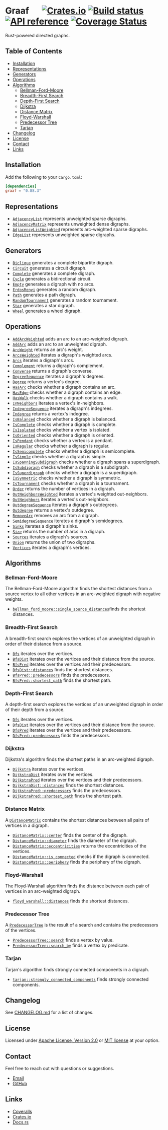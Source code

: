 # Graaf &emsp; [![Crates.io](https://img.shields.io/crates/v/graaf.svg)](https://crates.io/crates/graaf) [![Build status](https://github.com/bsdrks/graaf/actions/workflows/rust.yml/badge.svg)](https://github.com/bsdrks/graaf/actions) [![API reference](https://docs.rs/graaf/badge.svg)](https://docs.rs/graaf) [![Coverage Status](https://coveralls.io/repos/github/bsdrks/graaf/badge.svg?branch=main)](https://coveralls.io/github/bsdrks/graaf?branch=main)

Rust-powered directed graphs.

## Table of Contents

- [Installation](#installation)
- [Representations](#representations)
- [Generators](#generators)
- [Operations](#operations)
- [Algorithms](#algorithms)
  - [Bellman-Ford-Moore](#bellman-ford-moore)
  - [Breadth-First Search](#breadth-first-search)
  - [Depth-First Search](#depth-first-search)
  - [Dijkstra](#dijkstra)
  - [Distance Matrix](#distance-matrix)
  - [Floyd-Warshall](#floyd-warshall)
  - [Predecessor Tree](#predecessor-tree)
  - [Tarjan](#tarjan)
- [Changelog](#changelog)
- [License](#license)
- [Contact](#contact)
- [Links](#links)

## Installation

Add the following to your `Cargo.toml`:

```toml
[dependencies]
graaf = "0.88.3"
```

## Representations

- [`AdjacencyList`] represents unweighted sparse digraphs.
- [`AdjacencyMatrix`] represents unweighted dense digraphs.
- [`AdjacencyListWeighted`] represents arc-weighted sparse digraphs.
- [`EdgeList`] represents unweighted sparse digraphs.

## Generators

- [`Biclique`] generates a complete bipartite digraph.
- [`Circuit`] generates a circuit digraph.
- [`Complete`] generates a complete digraph.
- [`Cycle`] generates a bidirectional circuit.
- [`Empty`] generates a digraph with no arcs.
- [`ErdosRenyi`] generates a random digraph.
- [`Path`] generates a path digraph.
- [`RandomTournament`] generates a random tournament.
- [`Star`] generates a star digraph.
- [`Wheel`] generates a wheel digraph.

## Operations

- [`AddArcWeighted`] adds an arc to an arc-weighted digraph.
- [`AddArc`] adds an arc to an unweighted digraph.
- [`ArcWeight`] returns an arc's weight.
- [`ArcsWeighted`] iterates a digraph's weighted arcs.
- [`Arcs`] iterates a digraph's arcs.
- [`Complement`] returns a digraph's complement.
- [`Converse`] returns a digraph's converse.
- [`DegreeSequence`] iterates a digraph's degrees.
- [`Degree`] returns a vertex's degree.
- [`HasArc`] checks whether a digraph contains an arc.
- [`HasEdge`] checks whether a digraph contains an edge.
- [`HasWalk`] checks whether a digraph contains a walk.
- [`InNeighbors`] iterates a vertex's in-neighbors.
- [`IndegreeSequence`] iterates a digraph's indegrees.
- [`Indegree`] returns a vertex's indegree.
- [`IsBalanced`] checks whether a digraph is balanced.
- [`IsComplete`] checks whether a digraph is complete.
- [`IsIsolated`] checks whether a vertex is isolated.
- [`IsOriented`] checks whether a digraph is oriented.
- [`IsPendant`] checks whether a vertex is a pendant.
- [`IsRegular`] checks whether a digraph is regular.
- [`IsSemicomplete`] checks whether a digraph is semicomplete.
- [`IsSimple`] checks whether a digraph is simple.
- [`IsSpanningSubdigraph`] checks whether a digraph spans a superdigraph.
- [`IsSubdigraph`] checks whether a digraph is a subdigraph.
- [`IsSuperdigraph`] checks whether a digraph is a superdigraph.
- [`IsSymmetric`] checks whether a digraph is symmetric.
- [`IsTournament`] checks whether a digraph is a tournament.
- [`Order`] returns the number of vertices in a digraph.
- [`OutNeighborsWeighted`] iterates a vertex's weighted out-neighbors.
- [`OutNeighbors`] iterates a vertex's out-neighbors.
- [`OutdegreeSequence`] iterates a digraph's outdegrees.
- [`Outdegree`] returns a vertex's outdegree.
- [`RemoveArc`] removes an arc from a digraph.
- [`SemidegreeSequence`] iterates a digraph's semidegrees.
- [`Sinks`] iterates a digraph's sinks.
- [`Size`] returns the number of arcs in a digraph.
- [`Sources`] iterates a digraph's sources.
- [`Union`] returns the union of two digraphs.
- [`Vertices`] iterates a digraph's vertices.

## Algorithms

### Bellman-Ford-Moore

The Bellman-Ford-Moore algorithm finds the shortest distances from a source vertex to all other vertices in an arc-weighted digraph with negative weights.

- [`bellman_ford_moore::single_source_distances`]finds the shortest distances.

### Breadth-First Search

A breadth-first search explores the vertices of an unweighted digraph in order of their distance from a source.

- [`Bfs`] iterates over the vertices.
- [`BfsDist`] iterates over the vertices and their distance from the source.
- [`BfsPred`] iterates over the vertices and their predecessors.
- [`BfsDist::distances`] finds the shortest distances.
- [`BfsPred::predecessors`] finds the predecessors.
- [`BfsPred::shortest_path`] finds the shortest path.

### Depth-First Search

A depth-first search explores the vertices of an unweighted digraph in order of their depth from a source.

- [`Dfs`] iterates over the vertices.
- [`DfsDist`] iterates over the vertices and their distance from the source.
- [`DfsPred`] iterates over the vertices and their predecessors.
- [`DfsPred::predecessors`] finds the predecessors.

### Dijkstra

Dijkstra's algorithm finds the shortest paths in an arc-weighted digraph.

- [`Dijkstra`] iterates over the vertices.
- [`DijkstraDist`] iterates over the vertices.
- [`DijkstraPred`] iterates over the vertices and their predecessors.
- [`DijkstraDist::distances`] finds the shortest distances.
- [`DijkstraPred::predecessors`] finds the predecessors.
- [`DijkstraPred::shortest_path`] finds the shortest path.

### Distance Matrix

A [`DistanceMatrix`] contains the shortest distances between all pairs of vertices in a digraph.

- [`DistanceMatrix::center`] finds the center of the digraph.
- [`DistanceMatrix::diameter`] finds the diameter of the digraph.
- [`DistanceMatrix::eccentricities`] returns the eccentricities of the vertices.
- [`DistanceMatrix::is_connected`] checks if the digraph is connected.
- [`DistanceMatrix::periphery`] finds the periphery of the digraph.

### Floyd-Warshall

The Floyd-Warshall algorithm finds the distance between each pair of vertices in an arc-weighted digraph.

- [`floyd_warshall::distances`] finds the shortest distances.

### Predecessor Tree

A [`PredecessorTree`] is the result of a search and contains the predecessors of the vertices.

- [`PredecessorTree::search`] finds a vertex by value.
- [`PredecessorTree::search_by`] finds a vertex by predicate.

### Tarjan

Tarjan's algorithm finds strongly connected components in a digraph.

- [`tarjan::strongly_connected_components`] finds strongly connected components.

[`AdjacencyList`]: https://docs.rs/graaf/latest/graaf/repr/adjacency_list/struct.AdjacencyList.html
[`AdjacencyMatrix`]: https://docs.rs/graaf/latest/graaf/repr/adjacency_matrix/struct.AdjacencyMatrix.html
[`AdjacencyListWeighted`]: https://docs.rs/graaf/latest/graaf/repr/adjacency_list_weighted/struct.AdjacencyListWeighted.html
[`EdgeList`]: https://docs.rs/graaf/latest/graaf/repr/edge_list/struct.EdgeList.html
[`AddArcWeighted`]: https://docs.rs/graaf/latest/graaf/op/add_arc_weighted/trait.AddArcWeighted.html
[`AddArc`]: https://docs.rs/graaf/latest/graaf/op/add_arc/trait.AddArc.html
[`ArcWeight`]: https://docs.rs/graaf/latest/graaf/op/arc_weight/trait.ArcWeight.html
[`ArcsWeighted`]: https://docs.rs/graaf/latest/graaf/op/arcs_weighted/trait.ArcsWeighted.html
[`Arcs`]: https://docs.rs/graaf/latest/graaf/op/arcs/trait.Arcs.html
[`BfsDist::distances`]: https://docs.rs/graaf/latest/graaf/algo/bfs_dist/struct.BfsDist.html#method.distances
[`BfsDist`]: https://docs.rs/graaf/latest/graaf/algo/bfs_dist/struct.BfsDist.html
[`BfsPred::predecessors`]: https://docs.rs/graaf/latest/graaf/algo/bfs_pred/struct.BfsPred.html#method.predecessors
[`BfsPred::shortest_path`]: https://docs.rs/graaf/latest/graaf/algo/bfs_pred/struct.BfsPred.html#method.shortest_path
[`BfsPred`]: https://docs.rs/graaf/latest/graaf/algo/bfs_pred/struct.BfsPred.html
[`Bfs`]: https://docs.rs/graaf/latest/graaf/algo/bfs/struct.Bfs.html
[`Biclique`]: https://docs.rs/graaf/latest/graaf/gen/biclique/trait.Biclique.html
[`Circuit`]: https://docs.rs/graaf/latest/graaf/gen/circuit/trait.Circuit.html
[`Complement`]: https://docs.rs/graaf/latest/graaf/op/complement/trait.Complement.html
[`Complete`]: https://docs.rs/graaf/latest/graaf/gen/complete/trait.Complete.html
[`Converse`]: https://docs.rs/graaf/latest/graaf/op/converse/trait.Converse.html
[`Cycle`]: https://docs.rs/graaf/latest/graaf/gen/cycle/trait.Cycle.html
[`DegreeSequence`]: https://docs.rs/graaf/latest/graaf/op/degree_sequence/trait.DegreeSequence.html
[`Degree`]: https://docs.rs/graaf/latest/graaf/op/degree/trait.Degree.html
[`DfsDist`]: https://docs.rs/graaf/latest/graaf/algo/dfs_dist/struct.DfsDist.html
[`DfsPred::predecessors`]: https://docs.rs/graaf/latest/graaf/algo/dfs_pred/struct.DfsPred.html#method.predecessors
[`DfsPred`]: https://docs.rs/graaf/latest/graaf/algo/dfs_pred/struct.DfsPred.html
[`Dfs`]: https://docs.rs/graaf/latest/graaf/algo/dfs/struct.Dfs.html
[`DijkstraDist::distances`]: https://docs.rs/graaf/latest/graaf/algo/dijkstra_dist/struct.DijkstraDist.html#method.distances
[`DijkstraDist`]: https://docs.rs/graaf/latest/graaf/algo/dijkstra_dist/struct.DijkstraDist.html
[`DijkstraPred::predecessors`]: https://docs.rs/graaf/latest/graaf/algo/dijkstra_pred/struct.DijkstraPred.html#method.predecessors
[`DijkstraPred::shortest_path`]: https://docs.rs/graaf/latest/graaf/algo/dijkstra_pred/struct.DijkstraPred.html#method.shortest_path
[`DijkstraPred`]: https://docs.rs/graaf/latest/graaf/algo/dijkstra_pred/struct.DijkstraPred.html
[`Dijkstra`]: https://docs.rs/graaf/latest/graaf/algo/dijkstra/struct.Dijkstra.html
[`DistanceMatrix::center`]: https://docs.rs/graaf/latest/graaf/algo/distance_matrix/struct.DistanceMatrix.html#method.center
[`DistanceMatrix::diameter`]: https://docs.rs/graaf/latest/graaf/algo/distance_matrix/struct.DistanceMatrix.html#method.diameter
[`DistanceMatrix::eccentricities`]: https://docs.rs/graaf/latest/graaf/algo/distance_matrix/struct.DistanceMatrix.html#method.eccentricities
[`DistanceMatrix::is_connected`]: https://docs.rs/graaf/latest/graaf/algo/distance_matrix/struct.DistanceMatrix.html#method.is_connected
[`DistanceMatrix::periphery`]: https://docs.rs/graaf/latest/graaf/algo/distance_matrix/struct.DistanceMatrix.html#method.periphery
[`DistanceMatrix`]: https://docs.rs/graaf/latest/graaf/algo/distance_matrix/struct.DistanceMatrix.html
[`Empty`]: https://docs.rs/graaf/latest/graaf/gen/empty/trait.Empty.html
[`ErdosRenyi`]: https://docs.rs/graaf/latest/graaf/gen/erdos_renyi/trait.ErdosRenyi.html
[`HasArc`]: https://docs.rs/graaf/latest/graaf/op/has_arc/trait.HasArc.html
[`HasEdge`]: https://docs.rs/graaf/latest/graaf/op/has_edge/trait.HasEdge.html
[`HasWalk`]: https://docs.rs/graaf/latest/graaf/op/has_walk/trait.HasWalk.html
[`InNeighbors`]: https://docs.rs/graaf/latest/graaf/op/in_neighbors/trait.InNeighbors.html
[`IndegreeSequence`]: https://docs.rs/graaf/latest/graaf/op/indegree_sequence/trait.IndegreeSequence.html
[`Indegree`]: https://docs.rs/graaf/latest/graaf/op/indegree/trait.Indegree.html
[`IsBalanced`]: https://docs.rs/graaf/latest/graaf/op/is_balanced/trait.IsBalanced.html
[`IsComplete`]: https://docs.rs/graaf/latest/graaf/op/is_complete/trait.IsComplete.html
[`IsIsolated`]: https://docs.rs/graaf/latest/graaf/op/is_isolated/trait.IsIsolated.html
[`IsOriented`]: https://docs.rs/graaf/latest/graaf/op/is_oriented/trait.IsOriented.html
[`IsPendant`]: https://docs.rs/graaf/latest/graaf/op/is_pendant/trait.IsPendant.html
[`IsRegular`]: https://docs.rs/graaf/latest/graaf/op/is_regular/trait.IsRegular.html
[`IsSemicomplete`]: https://docs.rs/graaf/latest/graaf/op/is_semicomplete/trait.IsSemicomplete.html
[`IsSimple`]: https://docs.rs/graaf/latest/graaf/op/is_simple/trait.IsSimple.html
[`IsSpanningSubdigraph`]: https://docs.rs/graaf/latest/graaf/op/is_spanning_subdigraph/trait.IsSpanningSubdigraph.html
[`IsSubdigraph`]: https://docs.rs/graaf/latest/graaf/op/is_subdigraph/trait.IsSubdigraph.html
[`IsSuperdigraph`]: https://docs.rs/graaf/latest/graaf/op/is_superdigraph/trait.IsSuperdigraph.html
[`IsSymmetric`]: https://docs.rs/graaf/latest/graaf/op/is_symmetric/trait.IsSymmetric.html
[`IsTournament`]: https://docs.rs/graaf/latest/graaf/op/is_tournament/trait.IsTournament.html
[`Order`]: https://docs.rs/graaf/latest/graaf/op/order/trait.Order.html
[`OutNeighborsWeighted`]: https://docs.rs/graaf/latest/graaf/op/out_neighbors_weighted/trait.OutNeighborsWeighted.html
[`OutNeighbors`]: https://docs.rs/graaf/latest/graaf/op/out_neighbors/trait.OutNeighbors.html
[`OutdegreeSequence`]: https://docs.rs/graaf/latest/graaf/op/outdegree_sequence/trait.OutdegreeSequence.html
[`Outdegree`]: https://docs.rs/graaf/latest/graaf/op/outdegree/trait.Outdegree.html
[`Path`]: https://docs.rs/graaf/latest/graaf/gen/path/trait.Path.html
[`PredecessorTree::search_by`]: https://docs.rs/graaf/latest/graaf/algo/predecessor_tree/struct.PredecessorTree.html#method.search_by
[`PredecessorTree::search`]: https://docs.rs/graaf/latest/graaf/algo/predecessor_tree/struct.PredecessorTree.html#method.search
[`PredecessorTree`]: https://docs.rs/graaf/latest/graaf/algo/predecessor_tree/struct.PredecessorTree.html
[`RandomTournament`]: https://docs.rs/graaf/latest/graaf/gen/random_tournament/trait.RandomTournament.html
[`RemoveArc`]: https://docs.rs/graaf/latest/graaf/op/remove_arc/trait.RemoveArc.html
[`SemidegreeSequence`]: https://docs.rs/graaf/latest/graaf/op/semidegree_sequence/trait.SemidegreeSequence.html
[`Sinks`]: https://docs.rs/graaf/latest/graaf/op/sinks/trait.Sinks.html
[`Size`]: https://docs.rs/graaf/latest/graaf/op/size/trait.Size.html
[`Sources`]: https://docs.rs/graaf/latest/graaf/op/sources/trait.Sources.html
[`Star`]: https://docs.rs/graaf/latest/graaf/gen/star/trait.Star.html
[`Vertices`]: https://docs.rs/graaf/latest/graaf/op/vertices/trait.Vertices.html
[`Union`]: https://docs.rs/graaf/latest/graaf/op/union/trait.Union.html
[`Wheel`]: https://docs.rs/graaf/latest/graaf/gen/wheel/trait.Wheel.html
[`bellman_ford_moore::single_source_distances`]: https://docs.rs/graaf/latest/graaf/algo/bellman_ford_moore/fn.single_source_distances.html
[`floyd_warshall::distances`]: https://docs.rs/graaf/latest/graaf/algo/floyd_warshall/fn.distances.html
[`tarjan::strongly_connected_components`]: https://docs.rs/graaf/latest/graaf/algo/tarjan/fn.strongly_connected_components.html

## Changelog

See [CHANGELOG.md] for a list of changes.

## License

Licensed under [Apache License, Version 2.0] or [MIT license] at your option.

[CHANGELOG.md]: https://github.com/bsdrks/graaf/blob/main/CHANGELOG.md
[Apache License, Version 2.0]: LICENSE-APACHE
[MIT license]: LICENSE-MIT

## Contact

Feel free to reach out with questions or suggestions.

- [Email](mailto:bas.dirks@protonmail.com)
- [GitHub](https://github.com/bsdrks/graaf)

## Links

- [Coveralls](https://coveralls.io/github/bsdrks/graaf)
- [Crates.io](https://crates.io/crates/graaf)
- [Docs.rs](https://docs.rs/graaf)
